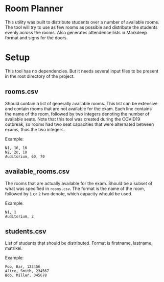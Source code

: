 # Room Planner
This utility was built to distribute students over a number of available rooms. The tool will try to use as few rooms as possible and distribute the students evenly across the rooms.
Also generates attendence lists in Markdeep format and signs for the doors.

# Setup
This tool has no dependencies. But it needs several input files to be present in the root directory of the project.

## rooms.csv
Should contain a list of generally available rooms. This list can be extensive and contain rooms that are not available for the exam. Each line contains the name of the room, followed by two integers denoting the number of available seats. Note that this tool was created during the COVID19 outbreak, so rooms had two seat capacities that were alternated between exams, thus the two integers.

Example:

```
N1, 16, 16
N2, 20, 10
Auditorium, 60, 70
```

## available_rooms.csv
The rooms that are actually available for the exam. Should be a subset of what was specified in `rooms.csv`. The format is the name of the room, followed by `1` or `2` two denote, which capacity whould be used.

Example:

```
N1, 1
Auditorium, 2
```

## students.csv
List of students that should be distributed. Format is firstname, lastname, matrikel.

Example:

```
Foo, Bar, 123456
Alice, Smith, 234567
Bob, Miller, 345678
```
